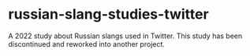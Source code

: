 # russian-slang-studies-twitter
A 2022 study about Russian slangs used in Twitter. This study has been discontinued and reworked into another project.
